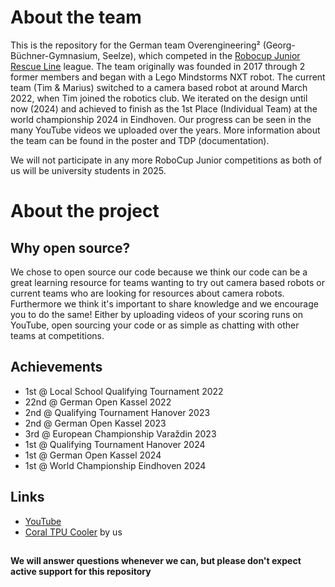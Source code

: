 # About the team

This is the repository for the German team Overengineering² (Georg-Büchner-Gymnasium, Seelze), which competed in
the [Robocup Junior Rescue Line](https://junior.robocup.org/rcj-rescue-line/) league. The team originally was founded in
2017 through 2 former members and began with a Lego Mindstorms NXT robot. The current team (Tim & Marius) switched to a
camera based robot at around March 2022, when Tim joined the robotics club. We iterated on the design until now (2024) and achieved to finish as the 1st Place 
(Individual Team) at the world championship 2024 in Eindhoven. Our progress can be seen in the many YouTube videos we uploaded over the years. More
information about the team can be found in the poster and TDP (documentation).

We will not participate in any more RoboCup Junior competitions as both of us will be university students in 2025.

# About the project


## Why open source?

We chose to open source our code because we think our code can be a great learning resource for teams wanting to try out
camera based robots or current teams who are looking for resources about camera robots. Furthermore we think it's
important to share knowledge and we encourage you to do the same! Either by uploading videos of your scoring runs on
YouTube, open sourcing your code or as simple as chatting with other teams at competitions. 

## Achievements

- 1st @ Local School Qualifying Tournament 2022
- 22nd @ German Open Kassel 2022
- 2nd @ Qualifying Tournament Hanover 2023
- 2nd @ German Open Kassel 2023
- 3rd @ European Championship Varaždin 2023
- 1st @ Qualifying Tournament Hanover 2024
- 1st @ German Open Kassel 2024
- 1st @ World Championship Eindhoven 2024

## Links

- [YouTube](https://www.youtube.com/@Overengineering2)
- [Coral TPU Cooler](https://makerworld.com/en/models/233023) by us

##

**We will answer questions whenever we can, but please don't expect active support for this repository**
